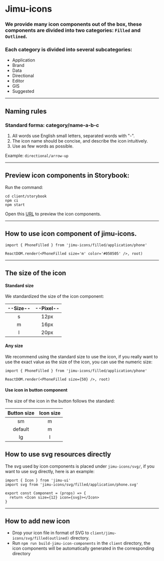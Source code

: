 # Jimu-icons

### We provide many icon components out of the box, these components are divided into two categories: `Filled` and `Outlined`.

### Each category is divided into several subcategories:
- Application
- Brand
- Data
- Directional
- Editor
- GIS
- Suggested

---
## Naming rules

### Standard forma: category/name-a-b-c

1. All words use English small letters, separated words with "-".
2. The icon name should be concise, and describe the icon intuitively.
3. Use as few words as possible.

Example: `directional/arrow-up`

---
## Preview icon components in Storybook:

Run the command:
```
cd client/storybook
npm ci
npm start
```
Open this [URL](http://localhost:6006/?path=/docs/theme-system-icons--page) to preview the icon components.

---
## How to use icon component of jimu-icons.

```tsx
import { PhoneFilled } from 'jimu-icons/filled/application/phone'

ReactDOM.render(<PhoneFilled size='m' color='#050505' />, root)
```

---
## The size of the icon

#### Standard size
We standardized the size of the icon component:

| --Size-- | --Pixel-- |
| :-: | :-: |
| s | 12px |
| m | 16px |
| l | 20px |

#### Any size
We recommend using the standard size to use the icon, if you really want to use the exact value as the size of the icon, you can use the numeric size:

```tsx
import { PhoneFilled } from 'jimu-icons/filled/application/phone'

ReactDOM.render(<PhoneFilled size={50} />, root)
```

#### Use icon in button component
The size of the icon in the button follows the standard:

| Button size | Icon size |
| :-: | :-: |
| sm | m |
| default | m |
| lg | l |

## How to use svg resources directly

The svg used by icon components is placed under `jimu-icons/svg/`, if you want to use svg directly, here is an example:

```tsx 
import { Icon } from 'jimu-ui'
import svg from 'jimu-icons/svg/filled/application/phone.svg'

export const Component = (props) => {
  return <Icon size={12} icon={svg}></Icon>
}
```
---
## How to add new icon

- Drop your icon file in format of SVG to `client/jimu-icons/svg/filled(outlined)` directory.
- Run `npm run build-jimu-icon-components` in the `client` directory, the icon components will be automatically generated in the corresponding directory